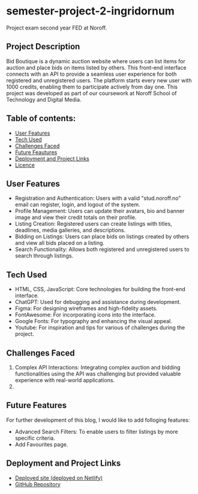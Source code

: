 # semester-project-2-ingridornum
Project exam second year FED at Noroff. 

## Project Description
Bid Boutique is a dynamic auction website where users can list items for auction and place bids on items listed by others. This front-end interface connects with an API to provide a seamless user experience for both registered and unregistered users. The platform starts every new user with 1000 credits, enabling them to participate actively from day one. This project was developed as part of our coursework at Noroff School of Technology and Digital Media.

## Table of contents:
- [User Features](#user-features)
- [Tech Used](#tech-used)
- [Challenges Faced](#challenges-faced)
- [Future Feautures](#future-features)
- [Deployment and Project Links](#deployment-and-project-links)
- [Licence](#licence)

## User Features
* Registration and Authentication: Users with a valid "stud.noroff.no" email can register, login, and logout of the system.
* Profile Management: Users can update their avatars, bio and banner image and view their credit totals on their profile.
* Listing Creation: Registered users can create listings with titles, deadlines, media galleries, and descriptions.
* Bidding on Listings: Users can place bids on listings created by others and view all bids placed on a listing.
* Search Functionality: Allows both registered and unregistered users to search through listings.

## Tech Used
* HTML, CSS, JavaScript: Core technologies for building the front-end interface.
* ChatGPT: Used for debugging and assistance during development.
* Figma: For designing wireframes and high-fidelity assets.
* FontAwesome: For incorporating icons into the interface.
* Google Fonts: For typography and enhancing the visual appeal.
* Youtube: For inspiration and tips for various of challenges during the project.

## Challenges Faced
1. Complex API Interactions: Integrating complex auction and bidding functionalities using the API was challenging but provided valuable experience with real-world applications.
2. 


## Future Features
For further development of this blog, I would like to add folloging features:
* Advanced Search Filters: To enable users to filter listings by more specific criteria.
* Add Favourites page.

## Deployment and Project Links
* [Deployed site (deployed on Netlify)]([https://project-exam-1-blog.vercel.app/user/index.html](https://bid-boutique.netlify.app/))
* [GitHub Repository]([https://github.com/IngridOrnum/project-exam-1-blog](https://github.com/IngridOrnum/semester-project-2-ingridornum))


